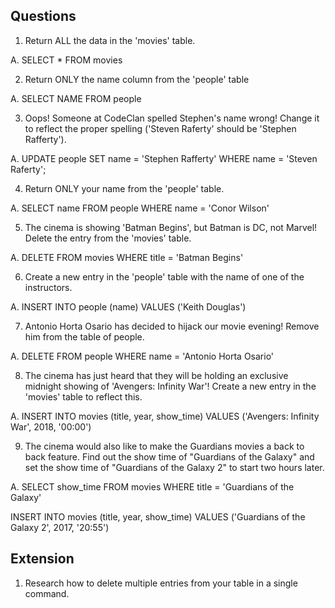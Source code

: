 ## Questions

1.  Return ALL the data in the 'movies' table.

A. SELECT * FROM movies

2.  Return ONLY the name column from the 'people' table

A. SELECT NAME FROM people

3.  Oops! Someone at CodeClan spelled Stephen's name wrong! Change it to reflect the proper spelling ('Steven Raferty' should be 'Stephen Rafferty').

A. UPDATE people
   SET
   name = 'Stephen Rafferty'
   WHERE name = 'Steven Raferty';

4.  Return ONLY your name from the 'people' table.

A. SELECT name FROM people
   WHERE name = 'Conor Wilson'

5.  The cinema is showing 'Batman Begins', but Batman is DC, not Marvel! Delete the entry from the 'movies' table.

A. DELETE FROM movies
   WHERE title = 'Batman Begins'

6.  Create a new entry in the 'people' table with the name of one of the instructors.

A. INSERT INTO people (name) VALUES ('Keith Douglas')

7.  Antonio Horta Osario has decided to hijack our movie evening! Remove him from the table of people.

A. DELETE FROM people
   WHERE name = 'Antonio Horta Osario'

8.  The cinema has just heard that they will be holding an exclusive midnight showing of 'Avengers: Infinity War'! Create a new entry in the 'movies' table to reflect this.

A. INSERT INTO movies (title, year, show_time) VALUES ('Avengers: Infinity War', 2018, '00:00')

9.  The cinema would also like to make the Guardians movies a back to back feature. Find out the show time of "Guardians of the Galaxy" and set the show time of "Guardians of the Galaxy 2" to start two hours later.

A. SELECT show_time FROM movies
   WHERE title = 'Guardians of the Galaxy'

   INSERT INTO movies (title, year, show_time) VALUES ('Guardians of the Galaxy 2', 2017, '20:55')

## Extension

1.  Research how to delete multiple entries from your table in a single command.
